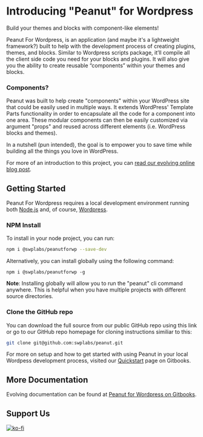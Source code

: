 # Introducing "Peanut" for Wordpress

Build your themes and blocks with component-like elements!

Peanut For Wordpress, is an application (and maybe it's a lightweight framework?) built to help with the development process of creating plugins, themes, and blocks. Similar to Wordpress scripts package, it’ll compile all the client side code you need for your blocks and plugins. It will also give you the ability to create reusable “components” within your themes and blocks.

### Components?

Peanut was built to help create "components" within your WordPress site that could be easily used in multiple ways. It extends WordPress' Template Parts functionality in order to encapsulate all the code for a component into one area. These modular components can then be easily customized via argument "props" and reused across different elements (i.e. WordPress blocks and themes).

In a nutshell (pun intended), the goal is to empower you to save time while building all the things you love in WordPress.

For more of an introduction to this project, you can [read our evolving online blog post](https://www.sassywackypeanut.com/introducing-peanut-for-wordpress/).

## Getting Started

Peanut For Wordpress requires a local development environment running both [Node.js](https://nodejs.org/en/about) and, of course, [Wordpress](https://wordpress.org/about/).

### NPM Install

To install in your node project, you can run:

```bash
npm i @swplabs/peanutforwp --save-dev
```

Alternatively, you can install globally using the following command:

```
npm i @swplabs/peanutforwp -g
```

**Note**: Installing globally will allow you to run the "peanut" cli command anywhere. This is helpful when you have multiple projects with different source directories.

### Clone the GitHub repo

You can download the full source from our public GitHub repo using this link or go to our GitHub repo homepage for cloning instructions similiar to this:

```bash
git clone git@github.com:swplabs/peanut.git
```

For more on setup and how to get started with using Peanut in your local Wordpess development process, visited our [Quickstart](https://swp-labs.gitbook.io/peanut-for-wordpress/getting-started/quickstart) page on Gitbooks.

## More Documentation

Evolving documentation can be found at [Peanut for Wordpress on Gitbooks](https://swp-labs.gitbook.io/peanut-for-wordpress/).

## Support Us

[![ko-fi](https://ko-fi.com/img/githubbutton_sm.svg)](https://ko-fi.com/I2I5O8MYB)
